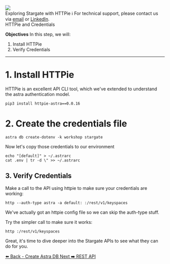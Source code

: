 <!-- TOP -->
<div class="top">
  <img src="https://datastax-academy.github.io/katapod-shared-assets/images/ds-academy-logo.svg" />
  <div class="scenario-title-section">
    <span class="scenario-title">Exploring Stargate with HTTPie</span>
    <span class="scenario-subtitle">ℹ️ For technical support, please contact us via <a href="mailto:kirsten.hunter@datastax.com">email</a> or <a href="https://linkedin.com/in/synedra">LinkedIn</a>.</span>
  </div>
</div>

<div class="step-title">HTTPie and Credentials</div>

**Objectives**
In this step, we will:
1. Install HTTPie
2. Verify Credentials

---

# 1. Install HTTPie
HTTPie is an excellent API CLI tool, which we've extended to understand the astra authentication model.  

```
pip3 install httpie-astra==0.0.16
```

# 2. Create the credentials file

```
astra db create-dotenv -k workshop stargate
```

Now let's copy those credentials to our environment

```
echo "[default]" > ~/.astrarc
cat .env | tr -d \" >> ~/.astrarc
```

## 3. Verify Credentials

Make a call to the API using httpie to make sure your credentials are working:

```
http --auth-type astra -a default: :/rest/v1/keyspaces
```

We've actually got an httpie config file so we can skip the auth-type stuff.

Try the simpler call to make sure it works:

```
http :/rest/v1/keyspaces
```

Great, it's time to dive deeper into the Stargate APIs to see what they can do for you.

<!-- NAVIGATION -->
<div id="navigation-bottom" class="navigation-bottom">
 <a href='command:katapod.loadPage?[{"step":"step1"}]'
   class="btn btn-dark navigation-bottom-left">⬅️ Back - Create Astra DB
 </a>
 <a href='command:katapod.loadPage?[{"step":"step3"}]'
    class="btn btn-dark navigation-bottom-right">Next ➡️ REST API
  </a>
</div>
